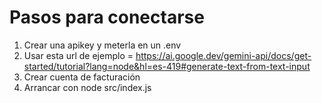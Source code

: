 # Pasos para conectarse
1. Crear una apikey y meterla en un .env
2. Usar esta url de ejemplo = https://ai.google.dev/gemini-api/docs/get-started/tutorial?lang=node&hl=es-419#generate-text-from-text-input
3. Crear cuenta de facturación
3. Arrancar con node src/index.js